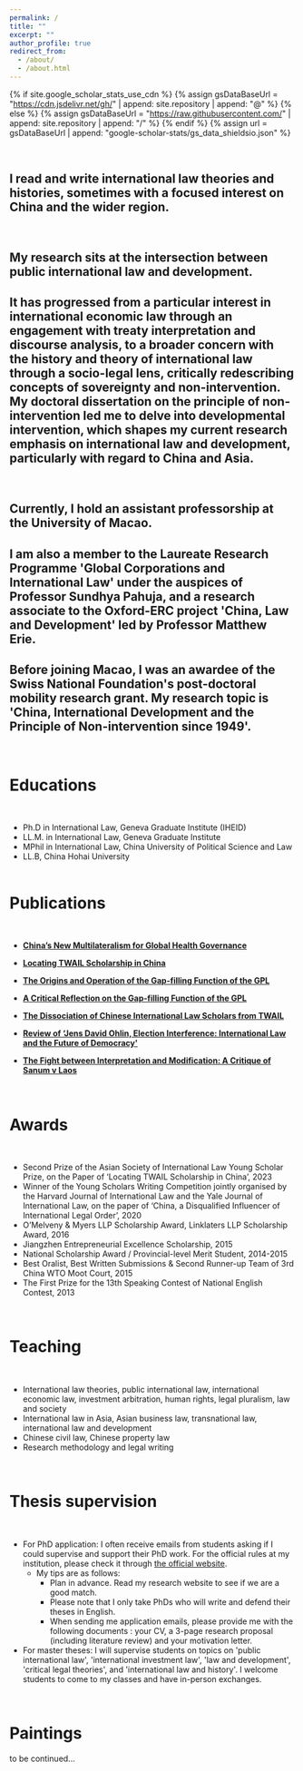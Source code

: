 ```yaml
---
permalink: /
title: ""
excerpt: ""
author_profile: true
redirect_from: 
  - /about/
  - /about.html
---
```


{% if site.google_scholar_stats_use_cdn %}
{% assign gsDataBaseUrl = "https://cdn.jsdelivr.net/gh/" | append: site.repository | append: "@" %}
{% else %}
{% assign gsDataBaseUrl = "https://raw.githubusercontent.com/" | append: site.repository | append: "/" %}
{% endif %}
{% assign url = gsDataBaseUrl | append: "google-scholar-stats/gs_data_shieldsio.json" %}

<span class='anchor' id='about-me'></span>


&nbsp; 
&nbsp; 
&nbsp;
&nbsp; 
&nbsp; 
&nbsp;

## I read and write international law theories and histories, sometimes with a focused interest on China and the wider region.
&nbsp; 
&nbsp; 
&nbsp;

## My research sits at the intersection between public international law and development. 
## It has progressed from a particular interest in international economic law through an engagement with treaty interpretation and discourse analysis, to a broader concern with the history and theory of international law through a socio-legal lens, critically redescribing concepts of sovereignty and non-intervention. My doctoral dissertation on the principle of non-intervention led me to delve into developmental intervention, which shapes my current research emphasis on international law and development, particularly with regard to China and Asia.
&nbsp; 
&nbsp; 
&nbsp;

## Currently, I hold an assistant professorship at the University of Macao. 
## I am also a member to the Laureate Research Programme 'Global Corporations and International Law' under the auspices of Professor Sundhya Pahuja, and a research associate to the Oxford-ERC project 'China, Law and Development' led by Professor Matthew Erie. 
## Before joining Macao, I was an awardee of the Swiss National Foundation's post-doctoral mobility research grant. My research topic is 'China, International Development and the Principle of Non-intervention since 1949'. 
&nbsp; 
&nbsp; 
&nbsp;

# Educations
&nbsp;
- Ph.D in International Law, Geneva Graduate Institute (IHEID)
- LL.M. in International Law, Geneva Graduate Institute
- MPhil in International Law, China University of Political Science and Law            
- LL.B, China Hohai University     
&nbsp; 
&nbsp; 
&nbsp;


  
# Publications 
&nbsp;
<div class='paper-box-text' markdown="1">

- [**China’s New Multilateralism for Global Health Governance**](https://www.cambridge.org/core/journals/asian-journal-of-comparative-law/article/chinas-new-global-health-governance/A6172980DD079BF65017145B96D073E9)

- [**Locating TWAIL Scholarship in China**](https://www.cambridge.org/core/journals/asian-journal-of-international-law/article/locating-twail-scholarship-in-china/404669226588E97228C9026414DEDDC4) 

- [**The Origins and Operation of the Gap-filling Function of the GPL**](https://academic.oup.com/jids/article/13/4/560/6656548)

- [**A Critical Reflection on the Gap-filling Function of the GPL**](https://www.elgaronline.com/view/journals/cilj/11/1/article-p96.xml)

- [**The Dissociation of Chinese International Law Scholars from TWAIL**](https://twailr.com/twail-review/issue-03-2022/yilin-wang-the-dissociation-of-chinese-international-law-scholars-from-twail/#:~:text=Despite%20historical%20affinity%20and%20instrumental,Chinese%20approach%20to%20international%20law.)

- [**Review of ‘Jens David Ohlin, Election Interference: International Law and the Future of Democracy'**](https://academic.oup.com/chinesejil/article/21/2/401/6566257)

- [**The Fight between Interpretation and Modification: A Critique of Sanum v Laos**](https://academic.oup.com/icsidreview/article/35/1-2/236/6032230)

&nbsp; 
&nbsp; 
&nbsp;



# Awards
&nbsp;
- Second Prize of the Asian Society of International Law Young Scholar Prize, on the Paper of ‘Locating TWAIL Scholarship in China’, 2023  
-	Winner of the Young Scholars Writing Competition jointly organised by the Harvard Journal of International Law and the Yale Journal of International Law, on the paper of ‘China, a Disqualified Influencer of International Legal Order’, 2020  
-	O’Melveny & Myers LLP Scholarship Award, Linklaters LLP Scholarship Award, 2016  
-	Jiangzhen Entrepreneurial Excellence Scholarship, 2015  
-	National Scholarship Award / Provincial-level Merit Student, 2014-2015
-	Best Oralist, Best Written Submissions & Second Runner-up Team of 3rd China WTO Moot Court, 2015
-	The First Prize for the 13th Speaking Contest of National English Contest, 2013

&nbsp; 
&nbsp; 
&nbsp;


# Teaching
&nbsp;
-	International law theories, public international law, international economic law, investment arbitration, human rights, legal pluralism, law and society
-	International law in Asia, Asian business law, transnational law, international law and development
-	Chinese civil law, Chinese property law
-	Research methodology and legal writing

&nbsp; 
&nbsp; 
&nbsp;


# Thesis supervision
&nbsp;
- For PhD application:
  I often receive emails from students asking if I could supervise and support their PhD work. 
  For the official rules at my institution, please check it through [the official website](https://grs.um.edu.mo/index.php/prospective-students/doctoral-degrees-programmes/).
  - My tips are as follows: 
    * Plan in advance. Read my research website to see if we are a good match. 
    * Please note that I only take PhDs who will write and defend their theses in English. 
    * When sending me application emails, please provide me with the following documents : your CV, a 3-page research proposal (including literature review) and your motivation letter.
&nbsp;
- For master theses:
  I will supervise students on topics on 'public international law', 'international investment law', 'law and development', 'critical legal theories', and 'international law and history'. 
  I welcome students to come to my classes and have in-person exchanges.

&nbsp; 
&nbsp; 
&nbsp;

# Paintings

to be continued...

